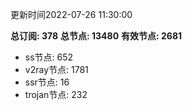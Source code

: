 更新时间2022-07-26 11:30:00

**总订阅: 378**
**总节点: 13480**
**有效节点: 2681**
- ss节点: 652
- v2ray节点: 1781
- ssr节点: 16
- trojan节点: 232
